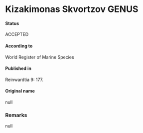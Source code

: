 Kizakimonas Skvortzov GENUS
=======

#### Status
ACCEPTED

#### According to
World Register of Marine Species

#### Published in
Reinwardtia 9: 177.

#### Original name
null

### Remarks
null